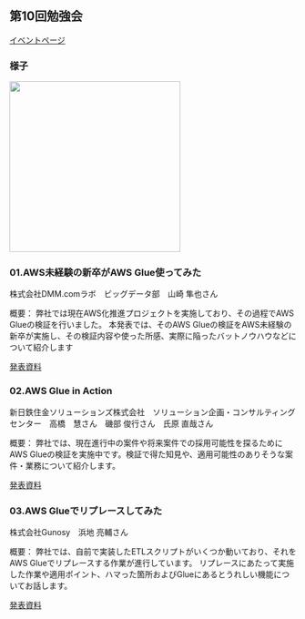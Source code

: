 ## 第10回勉強会

[イベントページ](https://jawsug-bigdata.connpass.com/event/71474/)

### 様子

<img src="pic20171124.jpg" width="300">

### 01.AWS未経験の新卒がAWS Glue使ってみた

株式会社DMM.comラボ　ビッグデータ部　山崎 隼也さん

概要：
弊社では現在AWS化推進プロジェクトを実施しており、その過程でAWS Glueの検証を行いました。 本発表では、そのAWS Glueの検証をAWS未経験の新卒が実施し、その検証内容や使った所感、実際に陥ったバットノウハウなどについて紹介します

[発表資料]()


### 02.AWS Glue in Action

新日鉄住金ソリューションズ株式会社　ソリューション企画・コンサルティングセンター　高橋　慧さん　磯部 俊行さん　氏原 直哉さん

概要：
弊社では、現在進行中の案件や将来案件での採用可能性を探るためにAWS Glueの検証を実施中です。検証で得た知見や、適用可能性のありそうな案件・業務について紹介します。

[発表資料](https://github.com/bdjaws/workshop/raw/master/20171124/AWS-Glue-in-Action.pdf)

### 03.AWS Glueでリプレースしてみた

株式会社Gunosy　浜地 亮輔さん

概要：
弊社では、自前で実装したETLスクリプトがいくつか動いており、それをAWS Glueでリプレースする作業が進行しています。 リプレースにあたって実施した作業や適用ポイント、ハマった箇所およびGlueにあるとうれしい機能についてお話します。

[発表資料]()

